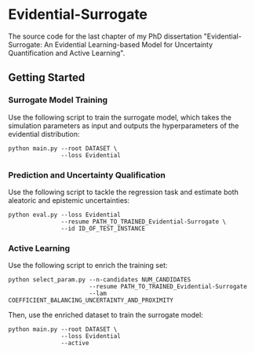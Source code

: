# Evidential-Surrogate
The source code for the last chapter of my PhD dissertation "Evidential-Surrogate: An Evidential Learning-based Model for Uncertainty Quantification and Active Learning". 

## Getting Started

### Surrogate Model Training

Use the following script to train the surrogate model, which takes the simulation parameters as input and outputs the hyperparameters of the evidential distribution:

```
python main.py --root DATASET \
               --loss Evidential
```

### Prediction and Uncertainty Qualification

Use the following script to tackle the regression task and estimate both aleatoric and epistemic uncertainties:

```
python eval.py --loss Evidential
               --resume PATH_TO_TRAINED_Evidential-Surrogate \
               --id ID_OF_TEST_INSTANCE
```

### Active Learning 

Use the following script to enrich the training set:

```
python select_param.py --n-candidates NUM_CANDIDATES
                       --resume PATH_TO_TRAINED_Evidential-Surrogate
                       --lam COEFFICIENT_BALANCING_UNCERTAINTY_AND_PROXIMITY 
```

Then, use the enriched dataset to train the surrogate model:

```
python main.py --root DATASET \
               --loss Evidential
               --active
```


